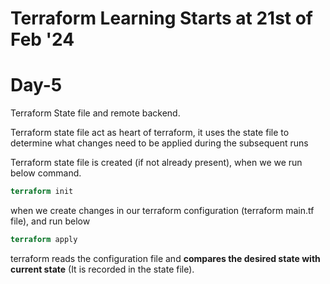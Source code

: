 # Terraform Learning Starts at 21st of Feb '24


# Day-5
Terraform State file and remote backend.

Terraform state file act as heart of terraform, it uses the state file to determine what changes need to be applied during the subsequent runs

Terraform state file is created (if not already present), when we we run below command.
```terraform
terraform init
```
when we create changes in our terraform configuration (terraform main.tf file), and run below
```terraform
terraform apply
```
terraform reads the configuration file and **compares the desired state with current state** (It is recorded in the state file).


